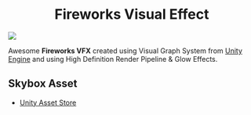 <h1 align="center">Fireworks Visual Effect</h1>

![](https://github.com/BillyFrcs/FireworksVFX/blob/master/Assets/Gif/Fireworks.gif)

Awesome **Fireworks VFX** created using Visual Graph System from [Unity Engine](https://unity.com/srp/High-Definition-Render-Pipeline) and using High Definition Render Pipeline & Glow Effects.

<h2>Skybox Asset</h2>

* [Unity Asset Store](https://assetstore.unity.com/)
